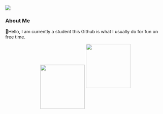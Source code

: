 <img src="https://komarev.com/ghpvc/?username=eccentricPACHARA&&style=flat-square" align="center" /> 

 


<h3>About Me</h3>
👋Hello, I am currently a student this Github is what I usually do for fun on free time.


</p>
  

<div align="center">
<img height="140em" src="https://github-readme-stats.vercel.app/api?username=eccentricPACHARA&theme=dracula&show_icons=true&count_private=true&hide_border=true" align="center" />
<img height="140em"  src="https://github-readme-stats.vercel.app/api/top-langs/?username=eccentricPACHARA&theme=dracula&layout=compact" />

</div>  


</p>

 


  





